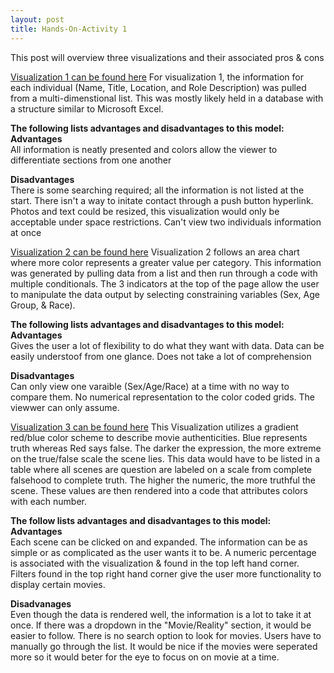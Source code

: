 ```yaml
---
layout: post 
title: Hands-On-Activity 1
---
```

This post will overview three visualizations and their associated pros & cons

[Visualization 1 can be found here](https://codepen.io/oncomouse/full/xxVEWzR)
For visualization 1, the information for each individual (Name, Title, Location, and Role Description) was pulled from a multi-dimenstional list. This was mostly likely held in a database with a structure similar to Microsoft Excel.<br/> 

**The following lists advantages and disadvantages to this model:<br/>**
**Advantages**<br/> 
All information is neatly presented and colors allow the viewer to differentiate sections from one another<br/> 

**Disadvantages**<br/>
There is some searching required; all the information is not listed at the start. There isn't a way to initate contact through a push button hyperlink. Photos and text could be resized, this visualization would only be acceptable under space restrictions. Can't view two individuals information at once<br/>

[Visualization 2 can be found here](https://codepen.io/oncomouse/full/xxVEWzR)
Visualization 2 follows an area chart where more color represents a greater value per category. This information was generated by pulling data from a list and then run through a code with multiple conditionals. The 3 indicators at the top of the page allow the user to manipulate the data output by selecting constraining variables (Sex, Age Group, & Race).<br/>

**The following lists advantages and disadvantages to this model:<br/>** 
**Advantages**<br/>
Gives the user a lot of flexibility to do what they want with data. Data can be easily understoof from one glance. Does not take a lot of comprehension<br/> 

**Disadvantages**<br/>
Can only view one varaible (Sex/Age/Race) at a time with no way to compare them. No numerical representation to the color coded grids. The viewwer can only assume.<br/>

[Visualization 3 can be found here](https://informationisbeautiful.net/visualizations/based-on-a-true-true-story/)
This Visualization utilizes a gradient red/blue color scheme to describe movie authenticities. Blue represents truth whereas Red says false. The darker the expression, the more extreme on the true/false scale the scene lies. This data would have to be listed in a table where all scenes are question are labeled on a scale from complete falsehood to complete truth. The higher the numeric, the more truthful the scene. These values are then rendered into a code that attributes colors with each number.<br/> 

**The follow lists advantages and disadvantages to this model:<br/>** 
**Advantages**<br/>
Each scene can be clicked on and expanded. The information can be as simple or as complicated as the user wants it to be. A numeric percentage is associated with the visualization & found in the top left hand corner. Filters found in the top right hand corner give the user more functionality to display certain movies.<br/> 

**Disadvanages**<br/>
Even though the data is rendered well, the information is a lot to take it at once. If there was a dropdown in the   "Movie/Reality" section, it would be easier to follow. There is no search option to look for movies. Users have to manually go through the list. It would be nice if the movies were seperated more so it would beter for the eye to focus on on movie at a time.<br/>
